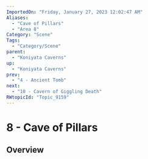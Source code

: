 ```yaml
---
ImportedOn: "Friday, January 27, 2023 12:02:47 AM"
Aliases:
  - "Cave of Pillars"
  - "Area 8"
Category: "Scene"
Tags:
  - "Category/Scene"
parent:
  - "Koniyata Caverns"
up:
  - "Koniyata Caverns"
prev:
  - "4 - Ancient Tomb"
next:
  - "10 - Cavern of Giggling Death"
RWtopicId: "Topic_9159"
---
```

# 8 - Cave of Pillars
## Overview
